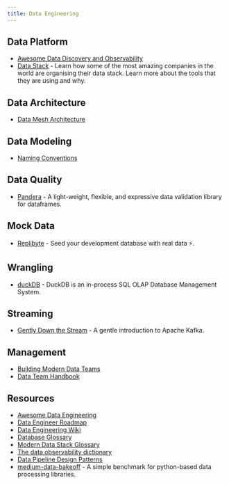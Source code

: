 ```yaml
---
title: Data Engineering
---
```


## Data Platform

- [Awesome Data Discovery and Observability](https://github.com/opendatadiscovery/awesome-data-catalogs)
- [Data Stack](https://www.moderndatastack.xyz/stacks) - Learn how some of the most amazing companies in the world are organising their data stack. Learn more about the tools that they are using and why.

## Data Architecture

- [Data Mesh Architecture](https://www.datamesh-architecture.com/)

## Data Modeling

- [Naming Conventions](https://www.elastic.co/guide/en/beats/devguide/current/event-conventions.html)

## Data Quality

- [Pandera](https://github.com/pandera-dev/pandera) - A light-weight, flexible, and expressive data validation library for dataframes.

## Mock Data

- [Replibyte](https://github.com/Qovery/Replibyte) - Seed your development database with real data ⚡️.

## Wrangling

- [duckDB](https://github.com/duckdb/duckdb) - DuckDB is an in-process SQL OLAP Database Management System.

## Streaming

- [Gently Down the Stream](https://www.gentlydownthe.stream/) - A gentle introduction to Apache Kafka.

## Management

- [Building Modern Data Teams](https://datateams.amplifypartners.com/)
- [Data Team Handbook](https://about.gitlab.com/handbook/business-technology/data-team/)

## Resources

- [Awesome Data Engineering](https://awesomedataengineering.com)
- [Data Engineer Roadmap](https://github.com/datastacktv/data-engineer-roadmap)
- [Data Engineering Wiki](https://dataengineering.wiki)
- [Database Glossary](https://www.bytebase.com/database-glossary)
- [Modern Data Stack Glossary](https://www.secoda.co/glossary)
- [The data observability dictionary](https://www.bigeye.com/blog/data-observability-dictionary)
- [Data Pipeline Design Patterns](https://www.startdataengineering.com/post/design-patterns/)
- [medium-data-bakeoff](https://github.com/EthanRosenthal/medium-data-bakeoff) - A simple benchmark for python-based data processing libraries.
